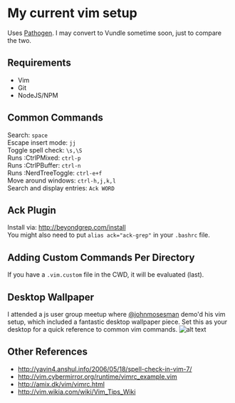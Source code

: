 # My current vim setup

Uses [Pathogen](https://github.com/tpope/vim-pathogen).  I may convert to Vundle sometime soon, just to compare the two.

## Requirements
* Vim
* Git
* NodeJS/NPM

## Common Commands
Search: `space` <br>
Escape insert mode: `jj` <br>
Toggle spell check: `\s,\S` <br>
Runs :CtrlPMixed: `ctrl-p` <br>
Runs :CtrlPBuffer: `ctrl-n` <br>
Runs :NerdTreeToggle: `ctrl-e+f` <br>
Move around windows: `ctrl-h,j,k,l` <br>
Search and display entries: `Ack WORD` <br>

## Ack Plugin
Install via: http://beyondgrep.com/install <br>
You might also need to put `alias ack="ack-grep"` in your `.bashrc` file.

## Adding Custom Commands Per Directory
If you have a `.vim.custom` file in the CWD, it will be evaluated (last).

## Desktop Wallpaper
I attended a js user group meetup where [@johnmosesman](https://twitter.com/johnmosesman/status/602852544952467456) demo'd his vim setup, which included a fantastic desktop wallpaper piece.  Set this as your desktop for a quick reference to common vim commands.
![alt text](https://github.com/dkelll/vim-settings/raw/master/img/vimgbfullsize.png "vim desktop wallpaper")

## Other References

* http://yavin4.anshul.info/2006/05/18/spell-check-in-vim-7/
* http://vim.cybermirror.org/runtime/vimrc_example.vim
* http://amix.dk/vim/vimrc.html
* http://vim.wikia.com/wiki/Vim_Tips_Wiki
